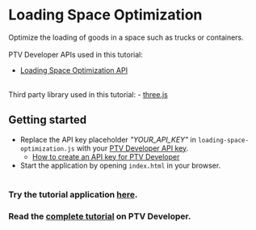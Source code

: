 # Loading Space Optimization
Optimize the loading of goods in a space such as trucks or containers.</br>
</br>
PTV Developer APIs used in this tutorial:
- <a href="https://developer.myptv.com/en/documentation/loading-space-optimization-api/quick-start-loading-space-optimization-api" target="_blank">Loading Space Optimization API</a>
</br>
Third party library used in this tutorial:
- <a href="https://github.com/mrdoob/three.js/" target="_blank">three.js</a>

## Getting started
- Replace the API key placeholder *"YOUR_API_KEY"* in `loading-space-optimization.js` with your <a href="https://myptv.com/developer" target="_blank">PTV Developer API key</a>.
  - <a href="https://developer.myptv.com/en/resources/tutorials" target="_blank">How to create an API key for PTV Developer</a>
- Start the application by opening `index.html` in your browser.
#
### Try the tutorial application <a href="https://developer-applications.myptv.com/Tutorials/LoadingSpaceOptimization/BinPacking/index.html" target="_blank">here</a>.
### Read the <a href="https://developer.myptv.com/en/resources/tutorials/loading-space-optimization/bin-packing" target="_blank">complete tutorial</a> on PTV Developer.
